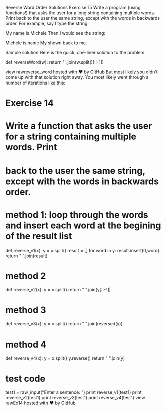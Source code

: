 Reverse Word Order Solutions
Exercise 15
Write a program (using functions!) that asks the user for a long string containing multiple words. Print back to the user the same string, except with the words in backwards order. For example, say I type the string:

  My name is Michele
Then I would see the string:

  Michele is name My
shown back to me.

Sample solution
Here is the quick, one-liner solution to the problem:

def reverseWord(w):
  return ' '.join(w.split()[::-1])
  
view rawreverse_word hosted with ❤ by GitHub
But most likely you didn’t come up with that solution right away. You most likely went through a number of iterations like this:

# Exercise 14
# Write a function that asks the user for a string containing multiple words. Print
# back to the user the same string, except with the words in backwards order. 

# method 1: loop through the words and insert each word at the begining of the result list
def reverse_v1(x):
  y = x.split()
  result = []
  for word in y:
    result.insert(0,word)
  return " ".join(result)

# method 2
def reverse_v2(x):
  y = x.split()
  return " ".join(y[::-1])
  
# method 3
def reverse_v3(x):
  y = x.split()
  return " ".join(reversed(y))

# method 4
def reverse_v4(x):
  y = x.split()
  y.reverse()
  return " ".join(y)

# test code
test1 = raw_input("Enter a sentence: ")
print reverse_v1(test1)
print reverse_v2(test1)
print reverse_v3(test1)
print reverse_v4(test1)
view rawEx14 hosted with ❤ by GitHub